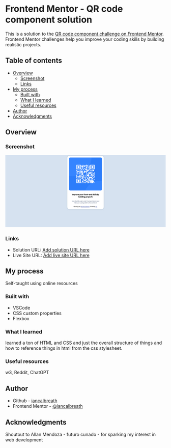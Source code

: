 # Frontend Mentor - QR code component solution

This is a solution to the [QR code component challenge on Frontend Mentor](https://www.frontendmentor.io/challenges/qr-code-component-iux_sIO_H). Frontend Mentor challenges help you improve your coding skills by building realistic projects. 

## Table of contents

- [Overview](#overview)
  - [Screenshot](#screenshot)
  - [Links](#links)
- [My process](#my-process)
  - [Built with](#built-with)
  - [What I learned](#what-i-learned)
  - [Useful resources](#useful-resources)
- [Author](#author)
- [Acknowledgments](#acknowledgments)

## Overview

### Screenshot

![woohoo](./images/projectcomplete.png)



### Links

- Solution URL: [Add solution URL here](https://github.com/iancalbreath/frontendmentor1.git)
- Live Site URL: [Add live site URL here](https://your-live-site-url.com)

## My process

Self-taught using online resources

### Built with

- VSCode
- CSS custom properties
- Flexbox


### What I learned

learned a ton of HTML and CSS and just the overall structure of things and how to reference things in html from the css stylesheet.


### Useful resources

w3, Reddit, ChatGPT

## Author

- Github - [iancalbreath](https://github.com/iancalbreath)
- Frontend Mentor - [@iancalbreath](https://www.frontendmentor.io/profile/iancalbreath)

## Acknowledgments

Shoutout to Allan Mendoza - futuro cunado - for sparking my interest in web development
